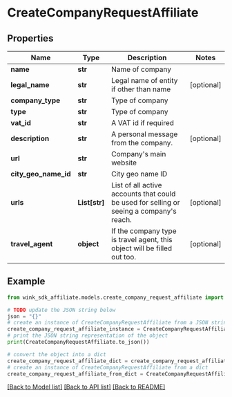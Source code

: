 # CreateCompanyRequestAffiliate


## Properties

Name | Type | Description | Notes
------------ | ------------- | ------------- | -------------
**name** | **str** | Name of company | 
**legal_name** | **str** | Legal name of entity if other than name | [optional] 
**company_type** | **str** | Type of company | 
**type** | **str** | Type of company | 
**vat_id** | **str** | A VAT id if required | 
**description** | **str** | A personal message from the company. | [optional] 
**url** | **str** | Company&#39;s main website | 
**city_geo_name_id** | **str** | City geo name ID | 
**urls** | **List[str]** | List of all active accounts that could be used for selling or seeing a company&#39;s reach. | [optional] 
**travel_agent** | **object** | If the company type is travel agent, this object will be filled out too. | [optional] 

## Example

```python
from wink_sdk_affiliate.models.create_company_request_affiliate import CreateCompanyRequestAffiliate

# TODO update the JSON string below
json = "{}"
# create an instance of CreateCompanyRequestAffiliate from a JSON string
create_company_request_affiliate_instance = CreateCompanyRequestAffiliate.from_json(json)
# print the JSON string representation of the object
print(CreateCompanyRequestAffiliate.to_json())

# convert the object into a dict
create_company_request_affiliate_dict = create_company_request_affiliate_instance.to_dict()
# create an instance of CreateCompanyRequestAffiliate from a dict
create_company_request_affiliate_from_dict = CreateCompanyRequestAffiliate.from_dict(create_company_request_affiliate_dict)
```
[[Back to Model list]](../README.md#documentation-for-models) [[Back to API list]](../README.md#documentation-for-api-endpoints) [[Back to README]](../README.md)


